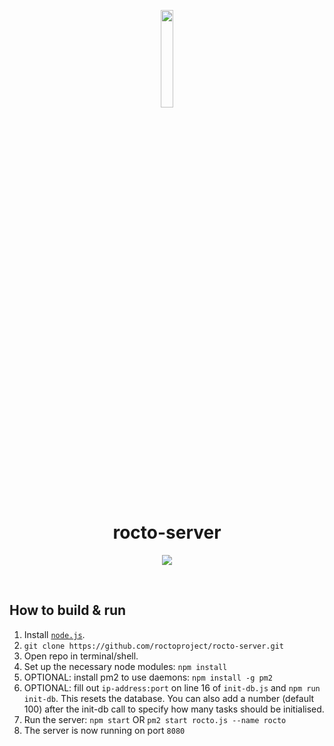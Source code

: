 <p align="center">
  <img src="https://raw.githubusercontent.com/roctoproject/rocto-server/api-spec/rocto-icon.png" width="20%"></img>
  <h1 align="center">rocto-server</h1>
  <p align="center">
    <a href="https://travis-ci.org/roctoproject/rocto-server"><img src="https://travis-ci.org/roctoproject/rocto-server.svg?branch=master"></a>
    </a>
  </p>
</p>
<br/>

## How to build & run

1. Install [`node.js`](https://nodejs.org/en/download/).
2. `git clone https://github.com/roctoproject/rocto-server.git`
3. Open repo in terminal/shell.
4. Set up the necessary node modules: `npm install`
5. OPTIONAL: install pm2 to use daemons: `npm install -g pm2`
6. OPTIONAL: fill out `ip-address:port` on line 16 of `init-db.js` and `npm run init-db`. This resets the database. You can also add a number (default 100) after the init-db call to specify how many tasks should be initialised.
6. Run the server: `npm start` OR `pm2 start rocto.js --name rocto`
7. The server is now running on port `8080`
